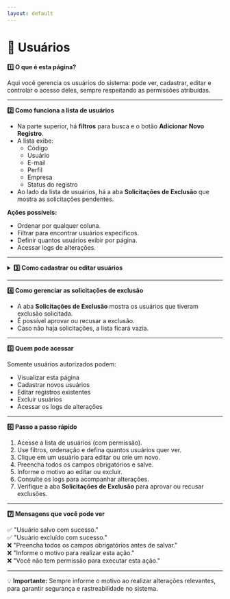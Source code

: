 ```yaml
---
layout: default
---
```


# 👥 Usuários


<summary><strong>1️⃣ O que é esta página?</strong></summary>

Aqui você gerencia os usuários do sistema: pode ver, cadastrar, editar e controlar o acesso deles, sempre respeitando as permissões atribuídas.



---


<summary><strong>2️⃣ Como funciona a lista de usuários</strong></summary>

- Na parte superior, há **filtros** para busca e o botão **Adicionar Novo Registro**.  
- A lista exibe:  
  - Código  
  - Usuário  
  - E-mail  
  - Perfil  
  - Empresa  
  - Status do registro  
- Ao lado da lista de usuários, há a aba **Solicitações de Exclusão** que mostra as solicitações pendentes.

**Ações possíveis:**
- Ordenar por qualquer coluna.  
- Filtrar para encontrar usuários específicos.  
- Definir quantos usuários exibir por página.  
- Acessar logs de alterações.



---


<details>
<summary><strong>3️⃣ Como cadastrar ou editar usuários</strong></summary>

<summary><strong>
Para criar um novo registro ou editar:  

1. Clique no botão **Adicionar Novo Registro** ou em um usuário existente.  
2. Na tela de edição, os campos disponíveis são:  
   - **Código ID** *(somente leitura)*  
   - **Pessoa**  
   - **E-mail**  
   - **Organização**  
   - **Perfil de Usuário** *(Chanceler, Curador, CNBB, Owner)*  
   - **CE de Incardinação** *(lista disponível)*  

3. Abaixo, há **3 abas**:
   - **Permissões**  
     - Lista das permissões do usuário conforme cada seção do sistema.  
     - Aviso:  
       > ⚠ **Atenção:** Com relação aos dados sensíveis dos membros, o usuário que possuir este perfil poderá visualizar as seguintes informações:  
       > - Dados pessoais  
       > - Dados de residência  
       > - Naturalidade  
   - **Termos de Uso**  
   - **Políticas de Privacidade**  

4. **Botões disponíveis na parte superior para  EDITAR cadastros**:
   - **Reenviar e-mail**  
   - **Filtros**  
   - **Salvar**  
   - **Cancelar**  
   - **Mudar status** *(Ativo, Inativo, com descrição)*  

5. **Botões disponíveis na parte superior para CRIAR cadastros**:  
   - **Salvar**  
   - **Cancelar**  
   

**Observação:** Campos obrigatórios devem ser preenchidos antes de salvar. Ao editar ou excluir, é necessário informar o motivo para registro no sistema.
</strong></summary>
</details>

---


<summary><strong>4️⃣ Como gerenciar as solicitações de exclusão</strong></summary>

- A aba **Solicitações de Exclusão** mostra os usuários que tiveram exclusão solicitada.  
- É possível aprovar ou recusar a exclusão.  
- Caso não haja solicitações, a lista ficará vazia.



---


<summary><strong>5️⃣ Quem pode acessar</strong></summary>

Somente usuários autorizados podem:  
- Visualizar esta página  
- Cadastrar novos usuários  
- Editar registros existentes  
- Excluir usuários  
- Acessar os logs de alterações  



---


<summary><strong>6️⃣ Passo a passo rápido</strong></summary>

1. Acesse a lista de usuários (com permissão).  
2. Use filtros, ordenação e defina quantos usuários quer ver.  
3. Clique em um usuário para editar ou crie um novo.  
4. Preencha todos os campos obrigatórios e salve.  
5. Informe o motivo ao editar ou excluir.  
6. Consulte os logs para acompanhar alterações.  
7. Verifique a aba **Solicitações de Exclusão** para aprovar ou recusar exclusões.


---


<summary><strong>7️⃣ Mensagens que você pode ver</strong></summary>

✅ "Usuário salvo com sucesso."  
✅ "Usuário excluído com sucesso."  
❌ "Preencha todos os campos obrigatórios antes de salvar."  
❌ "Informe o motivo para realizar esta ação."  
❌ "Você não tem permissão para executar esta ação."



---

💡 **Importante:** Sempre informe o motivo ao realizar alterações relevantes, para garantir segurança e rastreabilidade no sistema.
